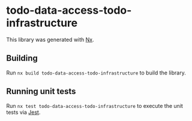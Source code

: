 # todo-data-access-todo-infrastructure

This library was generated with [Nx](https://nx.dev).

## Building

Run `nx build todo-data-access-todo-infrastructure` to build the library.

## Running unit tests

Run `nx test todo-data-access-todo-infrastructure` to execute the unit tests via [Jest](https://jestjs.io).
